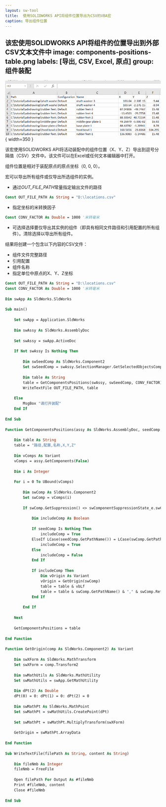 ```yaml
---
layout: sw-tool
title:  使用SOLIDWORKS API将组件位置导出为CSV的VBA宏
caption: 导出组件位置
---
```

 该宏使用SOLIDWORKS API将组件的位置导出到外部CSV文本文件中
image: components-positions-table.png
labels: [导出, CSV, Excel, 原点]
group: 组件装配
---
![在Excel中导出的组件位置](components-positions-table.png){ width=350 }

该宏使用SOLIDWORKS API将活动装配中的组件位置（X、Y、Z）导出到逗号分隔值（CSV）文件中。该文件可以在Excel或任何文本编辑器中打开。

组件位置是相对于装配原点的原点坐标（0, 0, 0）。

宏可以导出所有组件或仅导出所选组件的实例。

* 通过*OUT_FILE_PATH*常量指定输出文件的路径

~~~ vb
Const OUT_FILE_PATH As String = "D:\locations.csv"
~~~

* 指定坐标的米转换因子

~~~ vb
Const CONV_FACTOR As Double = 1000 '米转毫米
~~~

* 可选择选择要仅导出其实例的组件（即具有相同文件路径和引用配置的所有组件）。清除选择以导出所有组件。

结果将创建一个包含以下内容的CSV文件：

* 组件文件完整路径
* 引用配置
* 组件名称
* 指定单位中原点的X、Y、Z坐标

~~~ vb
Const OUT_FILE_PATH As String = "D:\locations.csv"
Const CONV_FACTOR As Double = 1000 '米转毫米

Dim swApp As SldWorks.SldWorks

Sub main()

    Set swApp = Application.SldWorks
    
    Dim swAssy As SldWorks.AssemblyDoc
    
    Set swAssy = swApp.ActiveDoc
    
    If Not swAssy Is Nothing Then
        
        Dim swSeedComp As SldWorks.Component2
        Set swSeedComp = swAssy.SelectionManager.GetSelectedObjectsComponent4(1, -1)
        
        Dim table As String
        table = GetComponentsPositions(swAssy, swSeedComp, CONV_FACTOR)
        WriteTextFile OUT_FILE_PATH, table
        
    Else
        MsgBox "请打开装配"
    End If
    
End Sub

Function GetComponentsPositions(assy As SldWorks.AssemblyDoc, seedComp As SldWorks.Component2, convFactor As Double) As String
    
    Dim table As String
    table = "路径,配置,名称,X,Y,Z"
    
    Dim vComps As Variant
    vComps = assy.GetComponents(False)
    
    Dim i As Integer
    
    For i = 0 To UBound(vComps)
        
        Dim swComp As SldWorks.Component2
        Set swComp = vComps(i)
        
        If swComp.GetSuppression() <> swComponentSuppressionState_e.swComponentSuppressed Then
            
            Dim includeComp As Boolean
            
            If seedComp Is Nothing Then
                includeComp = True
            ElseIf LCase(seedComp.GetPathName()) = LCase(swComp.GetPathName()) And LCase(seedComp.ReferencedConfiguration) = LCase(swComp.ReferencedConfiguration) Then
                includeComp = True
            Else
                includeComp = False
            End If
            
            If includeComp Then
                Dim vOrigin As Variant
                vOrigin = GetOrigin(swComp)
                table = table & vbLf
                table = table & swComp.GetPathName() & "," & swComp.ReferencedConfiguration & "," & swComp.Name2 & "," & vOrigin(0) * convFactor & "," & vOrigin(1) * convFactor & "," & vOrigin(2) * convFactor
            End If
            
        End If
        
    Next
    
    GetComponentsPositions = table
    
End Function

Function GetOrigin(comp As SldWorks.Component2) As Variant
    
    Dim swXForm As SldWorks.MathTransform
    Set swXForm = comp.Transform2
    
    Dim swMathUtils As SldWorks.MathUtility
    Set swMathUtils = swApp.GetMathUtility
    
    Dim dPt(2) As Double
    dPt(0) = 0: dPt(1) = 0: dPt(2) = 0
    
    Dim swMathPt As SldWorks.MathPoint
    Set swMathPt = swMathUtils.CreatePoint(dPt)
    
    Set swMathPt = swMathPt.MultiplyTransform(swXForm)
    
    GetOrigin = swMathPt.ArrayData
    
End Function

Sub WriteTextFile(filePath As String, content As String)
    
    Dim fileNmb As Integer
    fileNmb = FreeFile
    
    Open filePath For Output As #fileNmb
    Print #fileNmb, content
    Close #fileNmb
    
End Sub
~~~